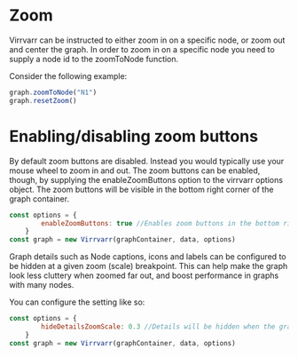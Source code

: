 # Zoom
Virrvarr can be instructed to either zoom in on a specific node, or zoom out and center the graph. In order to zoom in on a specific node you need to supply a node id to the zoomToNode function.

Consider the following example:
```javascript
graph.zoomToNode("N1")
graph.resetZoom()
```

# Enabling/disabling zoom buttons
By default zoom buttons are disabled. Instead you would typically use your mouse wheel to zoom in and out. The zoom buttons can be enabled, though, by supplying the enableZoomButtons option to the virrvarr options object. The zoom buttons will be visible in the bottom right corner of the graph container.
```javascript
const options = {
        enableZoomButtons: true //Enables zoom buttons in the bottom right corner
    }
const graph = new Virrvarr(graphContainer, data, options)
```

Graph details such as Node captions, icons and labels can be configured to be hidden at a given zoom (scale) breakpoint. This can help make the graph look less cluttery when zoomed far out, and boost performance in graphs with many nodes.

You can configure the setting like so:
```javascript
const options = {
        hideDetailsZoomScale: 0.3 //Details will be hidden when the graph is further zoomed out than a scale of 0.3.
    }
const graph = new Virrvarr(graphContainer, data, options)
```
